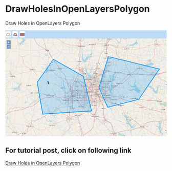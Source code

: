 # DrawHolesInOpenLayersPolygon
Draw Holes in OpenLayers Polygon

![Draw Holes in OpenLayers Polygon](DrawHolesInOpenLayersPolygon.gif)

## For tutorial post, click on following link<br/>
[Draw Holes in OpenLayers Polygon](https://spatial-dev.guru/2022/01/22/draw-holes-in-openlayers-polygon/"")

